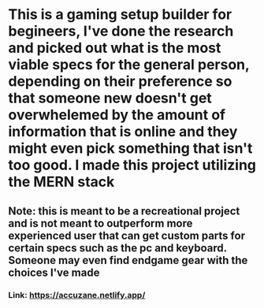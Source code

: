 # This is a gaming setup builder for begineers, I've done the research and picked out what is the most viable specs for the general person, depending on their preference so that someone new doesn't get overwhelemed by the amount of information that is online and they might even pick something that isn't too good. I made this project utilizing the MERN stack

## Note: this is meant to be a recreational project and is not meant to outperform more experienced user that can get custom parts for certain specs such as the pc and keyboard. Someone may even find endgame gear with the choices I've made


### Link: https://accuzane.netlify.app/
